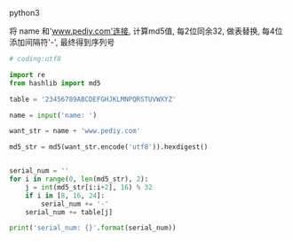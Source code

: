 python3  

将 name 和'www.pediy.com'连接, 计算md5值, 每2位同余32, 做表替换, 每4位添加间隔符'-', 最终得到序列号  

```python
# coding:utf8

import re
from hashlib import md5

table = '23456789ABCDEFGHJKLMNPQRSTUVWXYZ'

name = input('name: ')

want_str = name + 'www.pediy.com'

md5_str = md5(want_str.encode('utf8')).hexdigest()


serial_num = ''
for i in range(0, len(md5_str), 2):
    j = int(md5_str[i:i+2], 16) % 32
    if i in [8, 16, 24]:
        serial_num += '-'
    serial_num += table[j]

print('serial_num: {}'.format(serial_num))
```